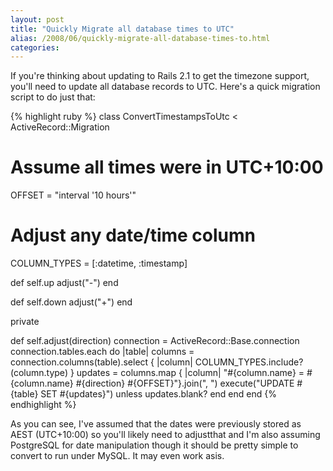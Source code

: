 ```yaml
---
layout: post
title: "Quickly Migrate all database times to UTC"
alias: /2008/06/quickly-migrate-all-database-times-to.html
categories:
---
```

If you're thinking about updating to Rails 2.1 to get the timezone support, you'll need to update all database records to UTC. Here's a quick migration script to do just that:

{% highlight ruby %}
class ConvertTimestampsToUtc < ActiveRecord::Migration
  # Assume all times were in UTC+10:00
  OFFSET = "interval '10 hours'"

  # Adjust any date/time column
  COLUMN_TYPES = [:datetime, :timestamp]

  def self.up
    adjust("-")
  end

  def self.down
    adjust("+")
  end

  private

  def self.adjust(direction)
    connection = ActiveRecord::Base.connection
    connection.tables.each do |table|
      columns = connection.columns(table).select { |column| COLUMN_TYPES.include?(column.type) }
      updates = columns.map { |column| "#{column.name} = #{column.name} #{direction} #{OFFSET}"}.join(", ")
      execute("UPDATE #{table} SET #{updates}") unless updates.blank?
    end
  end
end
{% endhighlight %}

As you can see, I've assumed that the dates were previously stored as AEST (UTC+10:00) so you'll likely need to adjustthat and I'm also assuming PostgreSQL for date manipulation though it should be pretty simple to convert to run under MySQL. It may even work asis.

